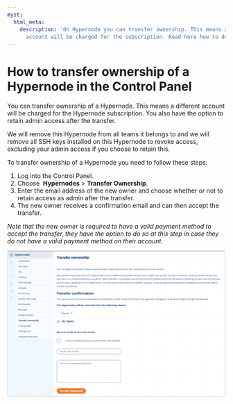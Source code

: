 ```yaml
---
myst:
  html_meta:
    description: 'On Hypernode you can transfer ownership. This means a different
      account will be charged for the subscription. Read here how to do this. '
---
```


<!-- source: https://support.hypernode.com/en/services/control-panel/transfer-ownership/ -->

# How to transfer ownership of a Hypernode in the Control Panel

You can transfer ownership of a Hypernode. This means a different account will be charged for the Hypernode subscription. You also have the option to retain admin access after the transfer.

We will remove this Hypernode from all teams it belongs to and we will remove all SSH keys installed on this Hypernode to revoke access, excluding your admin access if you choose to retain this.

To transfer ownership of a Hypernode you need to follow these steps:

1. Log into the Control Panel.
1. Choose  **Hypernodes** > **Transfer Ownership**.
1. Enter the email address of the new owner and choose whether or not to retain access as admin after the transfer.
1. The new owner receives a confirmation email and can then accept the transfer.

*Note that the new owner is required to have a valid payment method to accept the transfer, they have the option to do so at this step in case they do not have a valid payment method on their account.*

![](_res/rVwmoW-6vgh53FOxQIwlxas2TDVysOiGtA.png)
